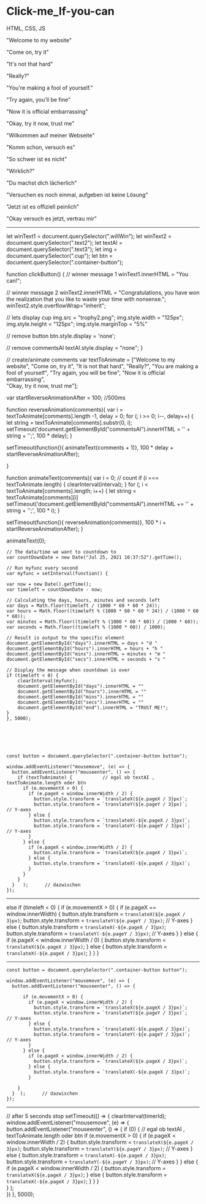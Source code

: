 # Click-me_If-you-can
 HTML, CSS, JS



<p>"Welcome to my website"</p>
<p>"Come on, try it"</p>
<p>"It's not that hard"</p>
<p>"Really?"</p>
<p>"You're making a fool of yourself."</p>
<p>"Try again, you'll be fine"</p>
<p>"Now it is official embarrassing"</p>
<p>"Okay, try it now, trust me"</p>



<p>"Wilkommen auf meiner Webseite"</p>
<p>"Komm schon, versuch es"</p>
<p>"So schwer ist es nicht"</p>
<p>"Wirklich?"</p>
<p>"Du machst dich lächerlich"</p>
<p>"Versuchen es noch einmal, aufgeben ist keine Lösung"</p>
<p>"Jetzt ist es offiziell peinlich"</p>
<p>"Okay versuch es jetzt, vertrau mir"</p>



--------------------------------------------------------


let winText1 = document.querySelector(".willWin");
let winText2 = document.querySelector(".text2");
let textAI = document.querySelector(".text3");
let img = document.querySelector(".cup");
let btn = document.querySelector(".container-button");


function clickButton() {
  // winner message 1
  winText1.innerHTML = "You can!";

  // winner message 2
  winText2.innerHTML = "Congratulations, you have won the realization that you like to waste your time with nonsense.";
  winText2.style.overflowWrap="inherit";

  // lets display cup
  img.src = "trophy2.png";
	img.style.width = "125px";
	img.style.height = "125px";
  img.style.marginTop = "5%"

  // remove button
  btn.style.display = 'none';

  // remove commentsAI 
  textAI.style.display = "none"; 
}


// create/animate comments
var textToAnimate = ["Welcome to my website", 
                    "Come on, try it", 
                    "It is not that hard", 
                    "Really?", 
                    "You are making a fool of yourself", 
                    "Try again, you will be fine", 
                    "Now it is official embarrassing",  
                    "Okay, try it now, trust me"];

var startReverseAnimationAfter = 100; //500ms


function reverseAnimation(comments){
  var i = textToAnimate[comments].length -1, delay = 0;
  for (; i >= 0; i--, delay++) {
    let string = textToAnimate[comments].substr(0, i);
    setTimeout('document.getElementById("commentsAI").innerHTML = \'' + string + '\';', 100 * delay);
  }

   setTimeout(function(){ animateText(comments + 1)}, 100 * delay + startReverseAnimationAfter);

}


function animateText(comments){
  var i = 0;  // count
  if (i === textToAnimate.length) {
    clearInterval(interval);
  }
  for (; i < textToAnimate[comments].length; i++) {
    let string = textToAnimate[comments][i]
    setTimeout('document.getElementById("commentsAI").innerHTML += \'' + string + '\';', 100 * i);
  }

  setTimeout(function(){ reverseAnimation(comments)}, 100 * i + startReverseAnimationAfter);
}

animateText(0);




    // The data/time we want to countdown to
    var countDownDate = new Date("Jul 25, 2021 16:37:52").getTime();

    // Run myfunc every second
    var myfunc = setInterval(function() {

    var now = new Date().getTime();
    var timeleft = countDownDate - now;
        
    // Calculating the days, hours, minutes and seconds left
    var days = Math.floor(timeleft / (1000 * 60 * 60 * 24));
    var hours = Math.floor((timeleft % (1000 * 60 * 60 * 24)) / (1000 * 60 * 60));
    var minutes = Math.floor((timeleft % (1000 * 60 * 60)) / (1000 * 60));
    var seconds = Math.floor((timeleft % (1000 * 60)) / 1000);
        
    // Result is output to the specific element
    document.getElementById("days").innerHTML = days + "d "
    document.getElementById("hours").innerHTML = hours + "h " 
    document.getElementById("mins").innerHTML = minutes + "m " 
    document.getElementById("secs").innerHTML = seconds + "s " 
        
    // Display the message when countdown is over
    if (timeleft < 0) {
        clearInterval(myfunc);
        document.getElementById("days").innerHTML = ""
        document.getElementById("hours").innerHTML = "" 
        document.getElementById("mins").innerHTML = ""
        document.getElementById("secs").innerHTML = ""
        document.getElementById("end").innerHTML = "TRUST ME!";
    }
    }, 5000);






    const button = document.querySelector(".container-button button");

    window.addEventListener("mousemove", (e) => {
      button.addEventListener("mouseenter", () => {
        if (textToAnimate) {           // egal ob textAI , textToAnimate.length oder btn
          if (e.movementX > 0) {
            if (e.pageX < window.innerWidth / 2) {
              button.style.transform = `translateX(${e.pageX / 3}px)`;
              button.style.transform = `translateY(${e.pageY / 3}px)`;      // Y-axes
            } else {
              button.style.transform = `translateX(-${e.pageX / 3}px)`;
              button.style.transform = `translateY(-${e.pageY / 3}px)`;     // Y-axes
            }
          } else {
            if (e.pageX < window.innerWidth / 2) {
              button.style.transform = `translateX(${e.pageX / 3}px)`;
            } else {
              button.style.transform = `translateX(-${e.pageX / 3}px)`;
            }
          } 
        }  
      }   );      // dazwischen
    });



-------------------------------------------------
else if (timeleft < 0) {
          if (e.movementX > 0) {
            if (e.pageX == window.innerWidth) {
              button.style.transform = `translateX(${e.pageX / 3}px)`;
              button.style.transform = `translateY(${e.pageY / 3}px)`;      // Y-axes
            } else {
              button.style.transform = `translateX(-${e.pageX / 3}px)`;
              button.style.transform = `translateY(-${e.pageY / 3}px)`;     // Y-axes
            }
          } else {
            if (e.pageX < window.innerWidth / 0) {
              button.style.transform = `translateX(${e.pageX / 3}px)`;
            } else {
              button.style.transform = `translateX(-${e.pageX / 3}px)`;
            }
          }
        }


-------------------------------------------------------

    const button = document.querySelector(".container-button button");

    window.addEventListener("mousemove", (e) => {
      button.addEventListener("mouseenter", () => {
        
          if (e.movementX > 0) {
            if (e.pageX < window.innerWidth / 2) {
              button.style.transform = `translateX(${e.pageX / 3}px)`;
              button.style.transform = `translateY(${e.pageY / 3}px)`;      // Y-axes
            } else {
              button.style.transform = `translateX(-${e.pageX / 3}px)`;
              button.style.transform = `translateY(-${e.pageY / 3}px)`;     // Y-axes
            }
          } else {
            if (e.pageX < window.innerWidth / 2) {
              button.style.transform = `translateX(${e.pageX / 3}px)`;
            } else {
              button.style.transform = `translateX(-${e.pageX / 3}px)`;
            }
           
        }  
      }  );      // dazwischen
    });

----------------------------------------------------

  // after 5 seconds stop
  setTimeout(() => { clearInterval(timerId);
    window.addEventListener("mousemove", (e) => {
      button.addEventListener("mouseenter", () => {
        if (0) {           // egal ob textAI , textToAnimate.length oder btn
          if (e.movementX > 0) {
            if (e.pageX < window.innerWidth / 2) {
              button.style.transform = `translateX(${e.pageX / 3}px)`;
              button.style.transform = `translateY(${e.pageY / 3}px)`;      // Y-axes
            } else {
              button.style.transform = `translateX(-${e.pageX / 3}px)`;
              button.style.transform = `translateY(-${e.pageY / 3}px)`;     // Y-axes
            }
          } else {
            if (e.pageX < window.innerWidth / 2) {
              button.style.transform = `translateX(${e.pageX / 3}px)`;
            } else {
              button.style.transform = `translateX(-${e.pageX / 3}px)`;
            }
          } 
        }  
      }   );      
    }) }, 5000);